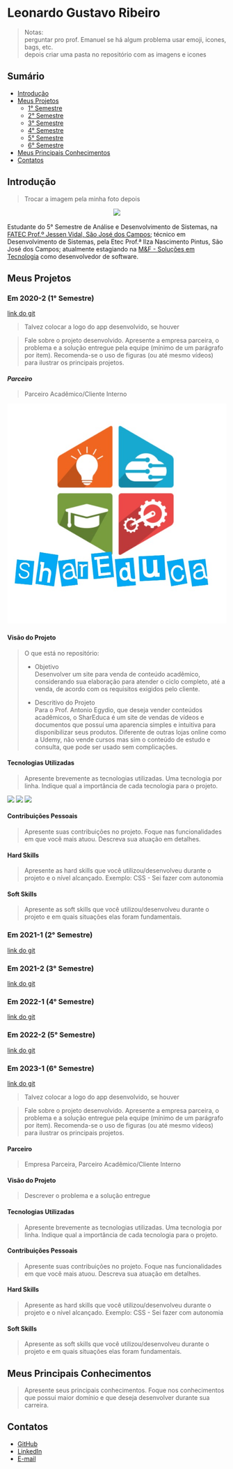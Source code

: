 # Leonardo Gustavo Ribeiro

> Notas:<br>
perguntar pro prof. Emanuel se há algum problema usar emoji, icones, bags, etc.<br>
depois criar uma pasta no repositório com as imagens e icones<br>

## Sumário

- [Introdução](#introdução)
- [Meus Projetos](#meus-projetos)
  - [1° Semestre](#em-2020-2-1-semestre)
  - [2° Semestre](#em-2021-1-2-semestre)
  - [3° Semestre](#em-2021-2-3-semestre)
  - [4° Semestre](#em-2022-1-4-semestre)
  - [5° Semestre](#em-2022-2-5-semestre)
  - [6° Semestre](#em-2023-1-6-semestre)
- [Meus Principais Conhecimentos](#meus-principais-conhecimentos)
- [Contatos](#contatos)

## Introdução
> Trocar a imagem pela minha foto depois
<p align=center>
  <img src="https://avatars.githubusercontent.com/u/68746678?s=400&u=84a0ef6c25609dff31fb33933b82abc92b7a9fdb&v=4"/>
</p>

Estudante do 5° Semestre de Análise e Desenvolvimento de Sistemas, na [FATEC Prof.º Jessen Vidal, São José dos Campos](https://fatecsjc-prd.azurewebsites.net/);
técnico em Desenvolvimento de Sistemas, pela Etec Prof.ª Ilza Nascimento Pintus, São José dos Campos;
atualmente estagiando na [M&F - Soluções em Tecnologia](http://www.mfinformatica.com/) como desenvolvedor de software.

## Meus Projetos

### Em 2020-2 (1° Semestre)
[link do git](https://github.com/Leo0256/Equipe_Lider-Projeto_Integrador)

> Talvez colocar a logo do app desenvolvido, se houver

> Fale sobre o projeto desenvolvido. Apresente a empresa parceira, o problema e a solução entregue pela equipe (mínimo de um parágrafo por item). Recomenda-se o uso de figuras (ou até mesmo vídeos) para ilustrar os principais projetos.

#### _Parceiro_
> Parceiro Acadêmico/Cliente Interno

<p align="center">
  <img src="https://github.com/Leo0256/portfolio_tg_apis/blob/main/SharEduca.jpeg"/>
</p>

#### Visão do Projeto

> O que está no repositório:
> - Objetivo<br>
>   Desenvolver um site para venda de conteúdo acadêmico, considerando sua elaboração para atender o ciclo completo, até a venda, de acordo com os requisitos exigidos pelo cliente.
>
> - Descritivo do Projeto<br>
>   Para o Prof. Antonio Egydio, que deseja vender conteúdos acadêmicos, o SharEduca é um site de vendas de vídeos e documentos que possuí uma aparencia simples e intuitiva para disponibilizar seus produtos. Diferente de outras lojas online como a Udemy, não vende cursos mas sim o conteúdo de estudo e consulta, que pode ser usado sem complicações.

#### Tecnologias Utilizadas

> Apresente brevemente as tecnologias utilizadas. Uma tecnologia por linha. Indique qual a importância de cada tecnologia para o projeto.

[![](https://img.shields.io/badge/-HTML-e34f26?style=flat&logo=html5&logoColor=white)](https://www.w3schools.com/html "HTML")
[![](https://img.shields.io/badge/-CSS-0099e5?style=flat&logo=css3&logoColor=white)](https://www.w3schools.com/css "CSS")
[![](https://img.shields.io/badge/-PHP-0099e5?style=flat&logo=php&logoColor=white)](https://www.php.net/ "PHP")

#### Contribuições Pessoais
> Apresente suas contribuições no projeto. Foque nas funcionalidades em que você mais atuou. Descreva sua atuação em detalhes.

#### Hard Skills
> Apresente as hard skills que você utilizou/desenvolveu durante o projeto e o nível alcançado. Exemplo: CSS - Sei fazer com autonomia

#### Soft Skills
> Apresente as soft skills que você utilizou/desenvolveu durante o projeto e em quais situações elas foram fundamentais.


### Em 2021-1 (2° Semestre)
[link do git](https://github.com/Leo0256/Equipe_Lider-Projeto_GSW)

### Em 2021-2 (3° Semestre)
[link do git](https://github.com/Leo0256/API-IoniCRM_IonicHealth)

### Em 2022-1 (4° Semestre)
[link do git](https://github.com/Leo0256/API-4-SrSoja-2022-1)

### Em 2022-2 (5° Semestre)
[link do git](#)

### Em 2023-1 (6° Semestre)
[link do git](#)

> Talvez colocar a logo do app desenvolvido, se houver

> Fale sobre o projeto desenvolvido. Apresente a empresa parceira, o problema e a solução entregue pela equipe (mínimo de um parágrafo por item). Recomenda-se o uso de figuras (ou até mesmo vídeos) para ilustrar os principais projetos.

#### **Parceiro**
> Empresa Parceira, Parceiro Acadêmico/Cliente Interno

#### Visão do Projeto

> Descrever o problema e a solução entregue

#### Tecnologias Utilizadas

> Apresente brevemente as tecnologias utilizadas. Uma tecnologia por linha. Indique qual a importância de cada tecnologia para o projeto.

#### Contribuições Pessoais
> Apresente suas contribuições no projeto. Foque nas funcionalidades em que você mais atuou. Descreva sua atuação em detalhes.

#### Hard Skills
> Apresente as hard skills que você utilizou/desenvolveu durante o projeto e o nível alcançado. Exemplo: CSS - Sei fazer com autonomia

#### Soft Skills
> Apresente as soft skills que você utilizou/desenvolveu durante o projeto e em quais situações elas foram fundamentais.

## Meus Principais Conhecimentos
> Apresente seus principais conhecimentos. Foque nos conhecimentos que possui maior domínio e que deseja desenvolver durante sua carreira.

## Contatos
- [GitHub](https://github.com/Leo0256)
- [LinkedIn](https://www.linkedin.com/in/leonardo-gustavo-ribeiro-ba23831b6/)
- [E-mail](leo.ribeiro0256@gmail.com)
